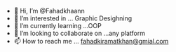 - 👋 Hi, I’m @Fahadkhaann
- 👀 I’m interested in ... Graphic Desighning
- 🌱 I’m currently learning ...OOP
- 💞️ I’m looking to collaborate on ...any platform
- 📫 How to reach me ... fahadkiramatkhan@gmial.com

<!---
Fahadkhaann/Fahadkhaann is a ✨ special ✨ repository because its `README.md` (this file) appears on your GitHub profile.
You can click the Preview link to take a look at your changes.
--->
